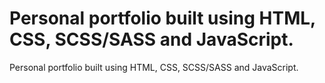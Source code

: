 # Personal portfolio built using HTML, CSS, SCSS/SASS and JavaScript.
Personal portfolio built using HTML, CSS, SCSS/SASS and JavaScript.
